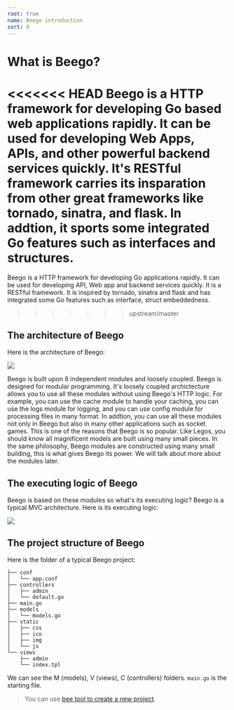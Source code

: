 ```yaml
---
root: true
name: Beego introduction
sort: 0
---
```


# What is Beego?

<<<<<<< HEAD
Beego is a HTTP framework for developing Go based web applications rapidly. It can be used for developing Web Apps, APIs, and other powerful backend services quickly. It's RESTful framework carries its insparation from other great frameworks like tornado, sinatra, and flask. In addtion, it sports some integrated Go features such as interfaces and structures.
=======
Beego is a HTTP framework for developing Go applications rapidly. It can be used for developing API, Web app and backend services quickly. It is a RESTful framework.  It is inspired by tornado, sinatra and flask and has integrated some Go features such as interface, struct embeddedness.  
>>>>>>> upstream/master

## The architecture of Beego

Here is the architecture of Beego:

![](../images/architecture.png)

Beego is built upon 8 independent modules and loosely coupled. Beego is designed for modular programming. It's loosely coupled archictecture allows you to use all these modules without using Beego's HTTP logic. For example, you can use the cache module to handle your caching, you can use the logs module for logging, and you can use config module for processing files in many format. In addtion, you can use all these modules not only in Beego but also in many other applications such as socket games. This is one of the reasons that Beego is so popular. Like Legos, you should know all magnificent models are built using many small pieces. In the same philosophy, Beego modules are constructed using many small building, this is what gives Beego its power. We will talk about more about the modules later.

## The executing logic of Beego

Beego is based on these modules so what's its executing logic? Beego is
a typical MVC architecture. Here is its executing logic:

![](../images/flow.png)

## The project structure of Beego

Here is the folder of a typical Beego project:

```
├── conf
│   └── app.conf
├── controllers
│   ├── admin
│   └── default.go
├── main.go
├── models
│   └── models.go
├── static
│   ├── css
│   ├── ico
│   ├── img
│   └── js
└── views
    ├── admin
    └── index.tpl
```

We can see the M (models), V (views), C (controllers) folders. `main.go` is the starting file.

>You can use [bee tool to create a new project](../install/bee.md).
